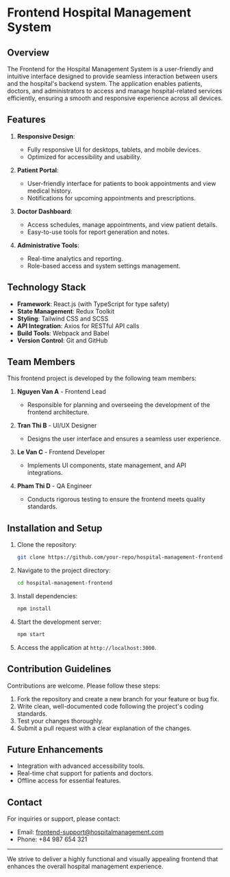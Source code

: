 # Frontend Hospital Management System

## Overview

The Frontend for the Hospital Management System is a user-friendly and intuitive interface designed to provide seamless interaction between users and the hospital's backend system. The application enables patients, doctors, and administrators to access and manage hospital-related services efficiently, ensuring a smooth and responsive experience across all devices.

## Features

1. **Responsive Design**:
   - Fully responsive UI for desktops, tablets, and mobile devices.
   - Optimized for accessibility and usability.

2. **Patient Portal**:
   - User-friendly interface for patients to book appointments and view medical history.
   - Notifications for upcoming appointments and prescriptions.

3. **Doctor Dashboard**:
   - Access schedules, manage appointments, and view patient details.
   - Easy-to-use tools for report generation and notes.

4. **Administrative Tools**:
   - Real-time analytics and reporting.
   - Role-based access and system settings management.

## Technology Stack

- **Framework**: React.js (with TypeScript for type safety)
- **State Management**: Redux Toolkit
- **Styling**: Tailwind CSS and SCSS
- **API Integration**: Axios for RESTful API calls
- **Build Tools**: Webpack and Babel
- **Version Control**: Git and GitHub

## Team Members

This frontend project is developed by the following team members:

1. **Nguyen Van A** - Frontend Lead
   - Responsible for planning and overseeing the development of the frontend architecture.

2. **Tran Thi B** - UI/UX Designer
   - Designs the user interface and ensures a seamless user experience.

3. **Le Van C** - Frontend Developer
   - Implements UI components, state management, and API integrations.

4. **Pham Thi D** - QA Engineer
   - Conducts rigorous testing to ensure the frontend meets quality standards.

## Installation and Setup

1. Clone the repository:

   ```bash
   git clone https://github.com/your-repo/hospital-management-frontend.git
   ```

2. Navigate to the project directory:

   ```bash
   cd hospital-management-frontend
   ```

3. Install dependencies:

   ```bash
   npm install
   ```

4. Start the development server:

   ```bash
   npm start
   ```

5. Access the application at `http://localhost:3000`.

## Contribution Guidelines

Contributions are welcome. Please follow these steps:

1. Fork the repository and create a new branch for your feature or bug fix.
2. Write clean, well-documented code following the project's coding standards.
3. Test your changes thoroughly.
4. Submit a pull request with a clear explanation of the changes.

## Future Enhancements

- Integration with advanced accessibility tools.
- Real-time chat support for patients and doctors.
- Offline access for essential features.

## Contact

For inquiries or support, please contact:

- Email: [frontend-support@hospitalmanagement.com](mailto:frontend-support@hospitalmanagement.com)
- Phone: +84 987 654 321

---

We strive to deliver a highly functional and visually appealing frontend that enhances the overall hospital management experience.

